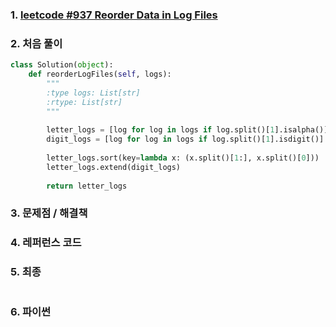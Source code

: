 ### 1. [leetcode #937 Reorder Data in Log Files](https://leetcode.com/problems/reorder-data-in-log-files/) 

### 2. 처음 풀이

``` python
class Solution(object):
    def reorderLogFiles(self, logs):
        """
        :type logs: List[str]
        :rtype: List[str]
        """
        
        letter_logs = [log for log in logs if log.split()[1].isalpha()]
        digit_logs = [log for log in logs if log.split()[1].isdigit()]
        
        letter_logs.sort(key=lambda x: (x.split()[1:], x.split()[0]))        
        letter_logs.extend(digit_logs)
        
        return letter_logs
```

### 3. 문제점 / 해결책

### 4. 레퍼런스 코드

### 5. 최종

``` python

```

### 6. 파이썬
<!--stackedit_data:
eyJoaXN0b3J5IjpbMTU3MjA0NzI4OSwxNTcyMDQ3Mjg5LDczMD
k5ODExNl19
-->